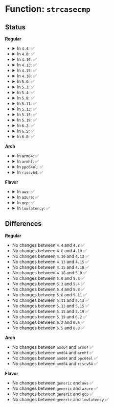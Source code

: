 # Function: <code>strcasecmp</code>

## Status
<b>Regular</b>
<ul>
<li>
<details>
<summary>In <code>4.4</code>: ✅</summary>

```c
int strcasecmp(const char *s1, const char *s2);
```

**Collision:** Unique Global

**Inline:** No

**Transformation:** False

**Instances:**

```
In lib/string.c (ffffffff813f1720)
Location: lib/string.c:67
Inline: False
Direct callers:
  - kernel/trace/blktrace.c:sysfs_blk_trace_attr_store
  - drivers/acpi/bus.c:acpi_of_match_device
  - drivers/acpi/battery.c:acpi_battery_get_property
  - drivers/acpi/battery.c:acpi_battery_get_property
  - drivers/acpi/battery.c:acpi_battery_get_property
  - drivers/acpi/battery.c:acpi_battery_get_property
  - drivers/base/property.c:device_get_phy_mode
  - drivers/md/dm-ioctl.c:target_message
  - drivers/md/dm-stats.c:dm_stats_message
  - drivers/md/dm-stats.c:dm_stats_message
  - drivers/md/dm-stats.c:dm_stats_message
  - drivers/md/dm-stats.c:dm_stats_message
  - drivers/md/dm-stats.c:dm_stats_message
  - drivers/md/dm-stats.c:dm_stats_message
  - drivers/md/dm-stats.c:dm_stats_message
  - drivers/md/dm-stats.c:dm_stats_message
  - net/dns_resolver/dns_key.c:dns_resolver_cmp
  - net/dns_resolver/dns_key.c:dns_resolver_cmp
```
**Symbols:**

```
ffffffff813f1720-ffffffff813f1767: strcasecmp (STB_GLOBAL)
```
</details>
</li>
<li>
<details>
<summary>In <code>4.8</code>: ✅</summary>

```c
int strcasecmp(const char *s1, const char *s2);
```

**Collision:** Unique Global

**Inline:** No

**Transformation:** False

**Instances:**

```
In lib/string.c (ffffffff814380b0)
Location: lib/string.c:67
Inline: False
Direct callers:
  - kernel/trace/blktrace.c:sysfs_blk_trace_attr_store
  - drivers/acpi/bus.c:acpi_of_match_device
  - drivers/acpi/battery.c:acpi_battery_get_property
  - drivers/acpi/battery.c:acpi_battery_get_property
  - drivers/acpi/battery.c:acpi_battery_get_property
  - drivers/acpi/battery.c:acpi_battery_get_property
  - drivers/base/property.c:device_get_phy_mode
  - drivers/md/dm-ioctl.c:target_message
  - drivers/md/dm-stats.c:dm_stats_message
  - drivers/md/dm-stats.c:dm_stats_message
  - drivers/md/dm-stats.c:dm_stats_message
  - drivers/md/dm-stats.c:dm_stats_message
  - drivers/md/dm-stats.c:dm_stats_message
  - drivers/md/dm-stats.c:dm_stats_message
  - drivers/md/dm-stats.c:dm_stats_message
  - drivers/md/dm-stats.c:dm_stats_message
  - net/dns_resolver/dns_key.c:dns_resolver_cmp
  - net/dns_resolver/dns_key.c:dns_resolver_cmp
```
**Symbols:**

```
ffffffff814380b0-ffffffff814380ff: strcasecmp (STB_GLOBAL)
```
</details>
</li>
<li>
<details>
<summary>In <code>4.10</code>: ✅</summary>

```c
int strcasecmp(const char *s1, const char *s2);
```

**Collision:** Unique Global

**Inline:** No

**Transformation:** False

**Instances:**

```
In lib/string.c (ffffffff814550a0)
Location: lib/string.c:67
Inline: False
Direct callers:
  - kernel/trace/blktrace.c:sysfs_blk_trace_attr_store
  - drivers/acpi/bus.c:acpi_of_match_device
  - drivers/acpi/battery.c:acpi_battery_get_property
  - drivers/acpi/battery.c:acpi_battery_get_property
  - drivers/acpi/battery.c:acpi_battery_get_property
  - drivers/acpi/battery.c:acpi_battery_get_property
  - drivers/base/property.c:device_get_phy_mode
  - drivers/md/dm-ioctl.c:target_message
  - drivers/md/dm-stats.c:dm_stats_message
  - drivers/md/dm-stats.c:dm_stats_message
  - drivers/md/dm-stats.c:dm_stats_message
  - drivers/md/dm-stats.c:dm_stats_message
  - drivers/md/dm-stats.c:dm_stats_message
  - drivers/md/dm-stats.c:dm_stats_message
  - drivers/md/dm-stats.c:dm_stats_message
  - drivers/md/dm-stats.c:dm_stats_message
  - net/dns_resolver/dns_key.c:dns_resolver_cmp
  - net/dns_resolver/dns_key.c:dns_resolver_cmp
```
**Symbols:**

```
ffffffff814550a0-ffffffff814550ef: strcasecmp (STB_GLOBAL)
```
</details>
</li>
<li>
<details>
<summary>In <code>4.13</code>: ✅</summary>

```c
int strcasecmp(const char *s1, const char *s2);
```

**Collision:** Unique Global

**Inline:** No

**Transformation:** False

**Instances:**

```
In lib/string.c (ffffffff818f6c00)
Location: lib/string.c:67
Inline: False
Direct callers:
  - kernel/trace/blktrace.c:sysfs_blk_trace_attr_store
  - drivers/acpi/bus.c:acpi_of_match_device
  - drivers/acpi/battery.c:acpi_battery_get_property
  - drivers/acpi/battery.c:acpi_battery_get_property
  - drivers/acpi/battery.c:acpi_battery_get_property
  - drivers/acpi/battery.c:acpi_battery_get_property
  - drivers/base/property.c:device_get_phy_mode
  - drivers/md/dm-ioctl.c:target_message
  - drivers/md/dm-stats.c:dm_stats_message
  - drivers/md/dm-stats.c:dm_stats_message
  - drivers/md/dm-stats.c:dm_stats_message
  - drivers/md/dm-stats.c:dm_stats_message
  - drivers/md/dm-stats.c:dm_stats_message
  - drivers/md/dm-stats.c:dm_stats_message
  - drivers/md/dm-stats.c:dm_stats_message
  - drivers/md/dm-stats.c:dm_stats_message
  - net/dns_resolver/dns_key.c:dns_resolver_cmp
  - net/dns_resolver/dns_key.c:dns_resolver_cmp
```
**Symbols:**

```
ffffffff818f6c00-ffffffff818f6c4f: strcasecmp (STB_GLOBAL)
```
</details>
</li>
<li>
<details>
<summary>In <code>4.15</code>: ✅</summary>

```c
int strcasecmp(const char *s1, const char *s2);
```

**Collision:** Unique Global

**Inline:** No

**Transformation:** False

**Instances:**

```
In lib/string.c (ffffffff8197d600)
Location: lib/string.c:68
Inline: False
Direct callers:
  - kernel/trace/blktrace.c:sysfs_blk_trace_attr_store
  - drivers/acpi/bus.c:acpi_of_match_device
  - drivers/acpi/battery.c:acpi_battery_get_property
  - drivers/acpi/battery.c:acpi_battery_get_property
  - drivers/acpi/battery.c:acpi_battery_get_property
  - drivers/acpi/battery.c:acpi_battery_get_property
  - drivers/base/property.c:device_get_phy_mode
  - drivers/md/dm-ioctl.c:target_message
  - drivers/md/dm-stats.c:dm_stats_message
  - drivers/md/dm-stats.c:dm_stats_message
  - drivers/md/dm-stats.c:dm_stats_message
  - drivers/md/dm-stats.c:dm_stats_message
  - drivers/md/dm-stats.c:dm_stats_message
  - drivers/md/dm-stats.c:dm_stats_message
  - drivers/md/dm-stats.c:dm_stats_message
  - drivers/md/dm-stats.c:dm_stats_message
  - net/dns_resolver/dns_key.c:dns_resolver_cmp
  - net/dns_resolver/dns_key.c:dns_resolver_cmp
```
**Symbols:**

```
ffffffff8197d600-ffffffff8197d64f: strcasecmp (STB_GLOBAL)
```
</details>
</li>
<li>
<details>
<summary>In <code>4.18</code>: ✅</summary>

```c
int strcasecmp(const char *s1, const char *s2);
```

**Collision:** Unique Global

**Inline:** No

**Transformation:** False

**Instances:**

```
In lib/string.c (ffffffff819d9b10)
Location: lib/string.c:68
Inline: False
Direct callers:
  - kernel/audit.c:audit_enable
  - kernel/audit.c:audit_enable
  - kernel/trace/blktrace.c:sysfs_blk_trace_attr_store
  - drivers/acpi/battery.c:acpi_battery_get_property
  - drivers/acpi/battery.c:acpi_battery_get_property
  - drivers/acpi/battery.c:acpi_battery_get_property
  - drivers/acpi/battery.c:acpi_battery_get_property
  - drivers/base/property.c:fwnode_get_phy_mode
  - drivers/ata/libata-core.c:ata_parse_force_param
  - drivers/md/dm-ioctl.c:target_message
  - drivers/md/dm-stats.c:dm_stats_message
  - drivers/md/dm-stats.c:dm_stats_message
  - drivers/md/dm-stats.c:dm_stats_message
  - drivers/md/dm-stats.c:dm_stats_message
  - drivers/md/dm-stats.c:dm_stats_message
  - drivers/md/dm-stats.c:dm_stats_message
  - drivers/md/dm-stats.c:dm_stats_message
  - drivers/md/dm-stats.c:dm_stats_message
  - net/dns_resolver/dns_key.c:dns_resolver_cmp
  - net/dns_resolver/dns_key.c:dns_resolver_cmp
```
**Symbols:**

```
ffffffff819d9b10-ffffffff819d9b59: strcasecmp (STB_GLOBAL)
```
</details>
</li>
<li>
<details>
<summary>In <code>5.0</code>: ✅</summary>

```c
int strcasecmp(const char *s1, const char *s2);
```

**Collision:** Unique Global

**Inline:** No

**Transformation:** False

**Instances:**

```
In lib/string.c (ffffffff81a11d30)
Location: lib/string.c:69
Inline: False
Direct callers:
  - kernel/audit.c:audit_enable
  - kernel/audit.c:audit_enable
  - kernel/trace/blktrace.c:sysfs_blk_trace_attr_store
  - drivers/acpi/battery.c:acpi_battery_get_property
  - drivers/acpi/battery.c:acpi_battery_get_property
  - drivers/acpi/battery.c:acpi_battery_get_property
  - drivers/acpi/battery.c:acpi_battery_get_property
  - drivers/base/property.c:fwnode_get_phy_mode
  - drivers/ata/libata-core.c:ata_parse_force_param
  - drivers/md/dm-ioctl.c:target_message
  - drivers/md/dm-stats.c:dm_stats_message
  - drivers/md/dm-stats.c:dm_stats_message
  - drivers/md/dm-stats.c:dm_stats_message
  - drivers/md/dm-stats.c:dm_stats_message
  - drivers/md/dm-stats.c:dm_stats_message
  - drivers/md/dm-stats.c:dm_stats_message
  - drivers/md/dm-stats.c:dm_stats_message
  - drivers/md/dm-stats.c:dm_stats_message
  - net/dns_resolver/dns_key.c:dns_resolver_cmp
  - net/dns_resolver/dns_key.c:dns_resolver_cmp
```
**Symbols:**

```
ffffffff81a11d30-ffffffff81a11d79: strcasecmp (STB_GLOBAL)
```
</details>
</li>
<li>
<details>
<summary>In <code>5.3</code>: ✅</summary>

```c
int strcasecmp(const char *s1, const char *s2);
```

**Collision:** Unique Global

**Inline:** No

**Transformation:** False

**Instances:**

```
In lib/string.c (ffffffff81a81250)
Location: lib/string.c:69
Inline: False
Direct callers:
  - kernel/audit.c:audit_enable
  - kernel/audit.c:audit_enable
  - kernel/trace/blktrace.c:sysfs_blk_trace_attr_store
  - drivers/acpi/bus.c:acpi_of_match_device
  - drivers/acpi/battery.c:acpi_battery_get_property
  - drivers/acpi/battery.c:acpi_battery_get_property
  - drivers/acpi/battery.c:acpi_battery_get_property
  - drivers/acpi/battery.c:acpi_battery_get_property
  - drivers/base/property.c:fwnode_get_phy_mode
  - drivers/ata/libata-core.c:ata_parse_force_param
  - drivers/md/dm-ioctl.c:target_message
  - drivers/md/dm-stats.c:dm_stats_message
  - drivers/md/dm-stats.c:dm_stats_message
  - drivers/md/dm-stats.c:dm_stats_message
  - drivers/md/dm-stats.c:dm_stats_message
  - drivers/md/dm-stats.c:dm_stats_message
  - drivers/md/dm-stats.c:dm_stats_message
  - drivers/md/dm-stats.c:dm_stats_message
  - drivers/md/dm-stats.c:message_stats_create
  - net/dns_resolver/dns_key.c:dns_resolver_cmp
  - net/dns_resolver/dns_key.c:dns_resolver_cmp
```
**Symbols:**

```
ffffffff81a81250-ffffffff81a81298: strcasecmp (STB_GLOBAL)
```
</details>
</li>
<li>
<details>
<summary>In <code>5.4</code>: ✅</summary>

```c
int strcasecmp(const char *s1, const char *s2);
```

**Collision:** Unique Global

**Inline:** No

**Transformation:** False

**Instances:**

```
In lib/string.c (ffffffff81ab8450)
Location: lib/string.c:69
Inline: False
Direct callers:
  - kernel/audit.c:audit_enable
  - kernel/audit.c:audit_enable
  - kernel/trace/blktrace.c:sysfs_blk_trace_attr_store
  - drivers/acpi/bus.c:acpi_of_match_device
  - drivers/acpi/battery.c:acpi_battery_get_property
  - drivers/acpi/battery.c:acpi_battery_get_property
  - drivers/acpi/battery.c:acpi_battery_get_property
  - drivers/acpi/battery.c:acpi_battery_get_property
  - drivers/base/property.c:fwnode_get_phy_mode
  - drivers/ata/libata-core.c:ata_parse_force_param
  - drivers/md/dm-ioctl.c:target_message
  - drivers/md/dm-stats.c:dm_stats_message
  - drivers/md/dm-stats.c:dm_stats_message
  - drivers/md/dm-stats.c:dm_stats_message
  - drivers/md/dm-stats.c:dm_stats_message
  - drivers/md/dm-stats.c:dm_stats_message
  - drivers/md/dm-stats.c:dm_stats_message
  - drivers/md/dm-stats.c:dm_stats_message
  - drivers/md/dm-stats.c:message_stats_create
  - net/dns_resolver/dns_key.c:dns_resolver_cmp
  - net/dns_resolver/dns_key.c:dns_resolver_cmp
```
**Symbols:**

```
ffffffff81ab8450-ffffffff81ab8498: strcasecmp (STB_GLOBAL)
```
</details>
</li>
<li>
<details>
<summary>In <code>5.8</code>: ✅</summary>

```c
int strcasecmp(const char *s1, const char *s2);
```

**Collision:** Unique Global

**Inline:** No

**Transformation:** False

**Instances:**

```
In lib/string.c (ffffffff815f3070)
Location: lib/string.c:69
Inline: False
Direct callers:
  - kernel/audit.c:audit_enable
  - kernel/audit.c:audit_enable
  - kernel/trace/blktrace.c:blk_trace_str2mask
  - drivers/acpi/bus.c:acpi_of_match_device
  - drivers/acpi/battery.c:acpi_battery_get_property
  - drivers/acpi/battery.c:acpi_battery_get_property
  - drivers/acpi/battery.c:acpi_battery_get_property
  - drivers/acpi/battery.c:acpi_battery_get_property
  - drivers/base/property.c:fwnode_get_phy_mode
  - drivers/md/dm-ioctl.c:target_message
  - drivers/md/dm-stats.c:dm_stats_message
  - drivers/md/dm-stats.c:dm_stats_message
  - drivers/md/dm-stats.c:dm_stats_message
  - drivers/md/dm-stats.c:dm_stats_message
  - drivers/md/dm-stats.c:dm_stats_message
  - drivers/md/dm-stats.c:dm_stats_message
  - drivers/md/dm-stats.c:dm_stats_message
  - drivers/md/dm-stats.c:message_stats_create
  - net/dns_resolver/dns_key.c:dns_resolver_cmp
  - net/dns_resolver/dns_key.c:dns_resolver_cmp
```
**Symbols:**

```
ffffffff815f3070-ffffffff815f30bd: strcasecmp (STB_GLOBAL)
```
</details>
</li>
<li>
<details>
<summary>In <code>5.11</code>: ✅</summary>

```c
int strcasecmp(const char *s1, const char *s2);
```

**Collision:** Unique Global

**Inline:** No

**Transformation:** False

**Instances:**

```
In lib/string.c (ffffffff81617720)
Location: lib/string.c:69
Inline: False
Direct callers:
  - kernel/audit.c:audit_enable
  - kernel/audit.c:audit_enable
  - kernel/trace/blktrace.c:blk_trace_str2mask
  - drivers/acpi/bus.c:acpi_of_match_device
  - drivers/acpi/battery.c:acpi_battery_get_property
  - drivers/acpi/battery.c:acpi_battery_get_property
  - drivers/acpi/battery.c:acpi_battery_get_property
  - drivers/acpi/battery.c:acpi_battery_get_property
  - drivers/base/property.c:fwnode_get_phy_mode
  - drivers/md/dm-ioctl.c:target_message
  - drivers/md/dm-stats.c:dm_stats_message
  - drivers/md/dm-stats.c:dm_stats_message
  - drivers/md/dm-stats.c:dm_stats_message
  - drivers/md/dm-stats.c:dm_stats_message
  - drivers/md/dm-stats.c:dm_stats_message
  - drivers/md/dm-stats.c:dm_stats_message
  - drivers/md/dm-stats.c:dm_stats_message
  - drivers/md/dm-stats.c:message_stats_create
  - net/dns_resolver/dns_key.c:dns_resolver_cmp
  - net/dns_resolver/dns_key.c:dns_resolver_cmp
```
**Symbols:**

```
ffffffff81617720-ffffffff8161776d: strcasecmp (STB_GLOBAL)
```
</details>
</li>
<li>
<details>
<summary>In <code>5.13</code>: ✅</summary>

```c
int strcasecmp(const char *s1, const char *s2);
```

**Collision:** Unique Global

**Inline:** No

**Transformation:** False

**Instances:**

```
In lib/string.c (ffffffff815fada0)
Location: lib/string.c:69
Inline: False
Direct callers:
  - kernel/audit.c:audit_enable
  - kernel/audit.c:audit_enable
  - kernel/trace/blktrace.c:sysfs_blk_trace_attr_store
  - drivers/acpi/bus.c:acpi_of_match_device
  - drivers/acpi/battery.c:acpi_battery_get_property
  - drivers/acpi/battery.c:acpi_battery_get_property
  - drivers/acpi/battery.c:acpi_battery_get_property
  - drivers/acpi/battery.c:acpi_battery_get_property
  - drivers/base/property.c:fwnode_get_phy_mode
  - drivers/md/dm-ioctl.c:target_message
  - drivers/md/dm-stats.c:dm_stats_message
  - drivers/md/dm-stats.c:dm_stats_message
  - drivers/md/dm-stats.c:dm_stats_message
  - drivers/md/dm-stats.c:dm_stats_message
  - drivers/md/dm-stats.c:dm_stats_message
  - drivers/md/dm-stats.c:dm_stats_message
  - drivers/md/dm-stats.c:dm_stats_message
  - drivers/md/dm-stats.c:message_stats_create
  - net/dns_resolver/dns_key.c:dns_resolver_cmp
  - net/dns_resolver/dns_key.c:dns_resolver_cmp
```
**Symbols:**

```
ffffffff815fada0-ffffffff815fade9: strcasecmp (STB_GLOBAL)
```
</details>
</li>
<li>
<details>
<summary>In <code>5.15</code>: ✅</summary>

```c
int strcasecmp(const char *s1, const char *s2);
```

**Collision:** Unique Global

**Inline:** No

**Transformation:** False

**Instances:**

```
In lib/string.c (ffffffff81668650)
Location: lib/string.c:70
Inline: False
Direct callers:
  - kernel/audit.c:audit_enable
  - kernel/audit.c:audit_enable
  - kernel/trace/blktrace.c:sysfs_blk_trace_attr_store
  - drivers/acpi/bus.c:acpi_of_match_device
  - drivers/acpi/battery.c:acpi_battery_get_property
  - drivers/acpi/battery.c:acpi_battery_get_property
  - drivers/acpi/battery.c:acpi_battery_get_property
  - drivers/acpi/battery.c:acpi_battery_get_property
  - drivers/base/property.c:fwnode_get_phy_mode
  - drivers/md/dm-ioctl.c:target_message
  - drivers/md/dm-stats.c:dm_stats_message
  - drivers/md/dm-stats.c:dm_stats_message
  - drivers/md/dm-stats.c:dm_stats_message
  - drivers/md/dm-stats.c:dm_stats_message
  - drivers/md/dm-stats.c:dm_stats_message
  - drivers/md/dm-stats.c:dm_stats_message
  - drivers/md/dm-stats.c:dm_stats_message
  - drivers/md/dm-stats.c:message_stats_create
  - net/dns_resolver/dns_key.c:dns_resolver_cmp
  - net/dns_resolver/dns_key.c:dns_resolver_cmp
```
**Symbols:**

```
ffffffff81668650-ffffffff81668699: strcasecmp (STB_GLOBAL)
```
</details>
</li>
<li>
<details>
<summary>In <code>5.19</code>: ✅</summary>

```c
int strcasecmp(const char *s1, const char *s2);
```

**Collision:** Unique Global

**Inline:** No

**Transformation:** False

**Instances:**

```
In lib/string.c (ffffffff81781b90)
Location: lib/string.c:65
Inline: False
Direct callers:
  - kernel/audit.c:audit_enable
  - kernel/audit.c:audit_enable
  - kernel/trace/blktrace.c:sysfs_blk_trace_attr_store
  - drivers/acpi/bus.c:acpi_of_match_device
  - drivers/acpi/battery.c:acpi_battery_get_property
  - drivers/acpi/battery.c:acpi_battery_get_property
  - drivers/acpi/battery.c:acpi_battery_get_property
  - drivers/acpi/battery.c:acpi_battery_get_property
  - drivers/base/property.c:fwnode_get_phy_mode
  - drivers/md/dm-ioctl.c:target_message
  - drivers/md/dm-stats.c:dm_stats_message
  - drivers/md/dm-stats.c:dm_stats_message
  - drivers/md/dm-stats.c:dm_stats_message
  - drivers/md/dm-stats.c:dm_stats_message
  - drivers/md/dm-stats.c:dm_stats_message
  - drivers/md/dm-stats.c:dm_stats_message
  - drivers/md/dm-stats.c:dm_stats_message
  - drivers/md/dm-stats.c:message_stats_create
  - net/dns_resolver/dns_key.c:dns_resolver_cmp
  - net/dns_resolver/dns_key.c:dns_resolver_cmp
```
**Symbols:**

```
ffffffff81781b90-ffffffff81781beb: strcasecmp (STB_GLOBAL)
```
</details>
</li>
<li>
<details>
<summary>In <code>6.2</code>: ✅</summary>

```c
int strcasecmp(const char *s1, const char *s2);
```

**Collision:** Unique Global

**Inline:** No

**Transformation:** False

**Instances:**

```
In lib/string.c (ffffffff8203e8b0)
Location: lib/string.c:65
Inline: False
Direct callers:
  - kernel/audit.c:audit_enable
  - kernel/audit.c:audit_enable
  - kernel/trace/blktrace.c:sysfs_blk_trace_attr_store
  - drivers/acpi/bus.c:acpi_of_match_device
  - drivers/acpi/battery.c:acpi_battery_get_property
  - drivers/acpi/battery.c:acpi_battery_get_property
  - drivers/acpi/battery.c:acpi_battery_get_property
  - drivers/acpi/battery.c:acpi_battery_get_property
  - drivers/base/property.c:fwnode_get_phy_mode
  - drivers/md/dm-ioctl.c:target_message
  - drivers/md/dm-stats.c:dm_stats_message
  - drivers/md/dm-stats.c:dm_stats_message
  - drivers/md/dm-stats.c:dm_stats_message
  - drivers/md/dm-stats.c:dm_stats_message
  - drivers/md/dm-stats.c:dm_stats_message
  - drivers/md/dm-stats.c:dm_stats_message
  - drivers/md/dm-stats.c:dm_stats_message
  - drivers/md/dm-stats.c:message_stats_create
  - net/dns_resolver/dns_key.c:dns_resolver_cmp
  - net/dns_resolver/dns_key.c:dns_resolver_cmp
```
**Symbols:**

```
ffffffff8203e8b0-ffffffff8203e90b: strcasecmp (STB_GLOBAL)
```
</details>
</li>
<li>
<details>
<summary>In <code>6.5</code>: ✅</summary>

```c
int strcasecmp(const char *s1, const char *s2);
```

**Collision:** Unique Global

**Inline:** No

**Transformation:** False

**Instances:**

```
In lib/string.c (ffffffff820bcdb0)
Location: lib/string.c:65
Inline: False
Direct callers:
  - kernel/audit.c:audit_enable
  - kernel/audit.c:audit_enable
  - kernel/trace/blktrace.c:sysfs_blk_trace_attr_store
  - drivers/acpi/bus.c:acpi_of_match_device
  - drivers/acpi/battery.c:acpi_battery_get_property
  - drivers/acpi/battery.c:acpi_battery_get_property
  - drivers/acpi/battery.c:acpi_battery_get_property
  - drivers/acpi/battery.c:acpi_battery_get_property
  - drivers/base/property.c:fwnode_get_phy_mode
  - drivers/md/dm-ioctl.c:target_message
  - drivers/md/dm-stats.c:dm_stats_message
  - drivers/md/dm-stats.c:dm_stats_message
  - drivers/md/dm-stats.c:dm_stats_message
  - drivers/md/dm-stats.c:dm_stats_message
  - drivers/md/dm-stats.c:dm_stats_message
  - drivers/md/dm-stats.c:dm_stats_message
  - drivers/md/dm-stats.c:dm_stats_message
  - drivers/md/dm-stats.c:message_stats_create
  - net/dns_resolver/dns_key.c:dns_resolver_cmp
  - net/dns_resolver/dns_key.c:dns_resolver_cmp
```
**Symbols:**

```
ffffffff820bcdb0-ffffffff820bce0b: strcasecmp (STB_GLOBAL)
```
</details>
</li>
<li>
<details>
<summary>In <code>6.8</code>: ✅</summary>

```c
int strcasecmp(const char *s1, const char *s2);
```

**Collision:** Unique Global

**Inline:** No

**Transformation:** False

**Instances:**

```
In lib/string.c (ffffffff821976b0)
Location: lib/string.c:65
Inline: False
Direct callers:
  - kernel/audit.c:audit_enable
  - kernel/audit.c:audit_enable
  - kernel/trace/blktrace.c:sysfs_blk_trace_attr_store
  - drivers/acpi/bus.c:acpi_of_match_device
  - drivers/acpi/battery.c:acpi_battery_get_property
  - drivers/acpi/battery.c:acpi_battery_get_property
  - drivers/acpi/battery.c:acpi_battery_get_property
  - drivers/acpi/battery.c:acpi_battery_get_property
  - drivers/base/property.c:fwnode_get_phy_mode
  - drivers/md/dm-ioctl.c:target_message
  - drivers/md/dm-stats.c:dm_stats_message
  - drivers/md/dm-stats.c:dm_stats_message
  - drivers/md/dm-stats.c:dm_stats_message
  - drivers/md/dm-stats.c:dm_stats_message
  - drivers/md/dm-stats.c:dm_stats_message
  - drivers/md/dm-stats.c:dm_stats_message
  - drivers/md/dm-stats.c:dm_stats_message
  - drivers/md/dm-stats.c:message_stats_create
  - net/dns_resolver/dns_key.c:dns_resolver_cmp
  - net/dns_resolver/dns_key.c:dns_resolver_cmp
```
**Symbols:**

```
ffffffff821976b0-ffffffff8219770b: strcasecmp (STB_GLOBAL)
```
</details>
</li>
</ul>
<b>Arch</b>
<ul>
<li>
<details>
<summary>In <code>arm64</code>: ✅</summary>

```c
int strcasecmp(const char *s1, const char *s2);
```

**Collision:** Unique Global

**Inline:** No

**Transformation:** False

**Instances:**

```
In lib/string.c (ffff800010d92950)
Location: lib/string.c:69
Inline: False
Direct callers:
  - kernel/audit.c:audit_enable
  - kernel/audit.c:audit_enable
  - kernel/trace/blktrace.c:sysfs_blk_trace_attr_store
  - drivers/acpi/bus.c:acpi_of_match_device
  - drivers/acpi/battery.c:acpi_battery_get_property
  - drivers/acpi/battery.c:acpi_battery_get_property
  - drivers/acpi/battery.c:acpi_battery_get_property
  - drivers/acpi/battery.c:acpi_battery_get_property
  - drivers/base/property.c:fwnode_get_phy_mode
  - drivers/ata/libata-core.c:ata_parse_force_param
  - drivers/thermal/of-thermal.c:thermal_of_build_thermal_zone
  - drivers/md/dm-ioctl.c:target_message
  - drivers/md/dm-stats.c:dm_stats_message
  - drivers/md/dm-stats.c:dm_stats_message
  - drivers/md/dm-stats.c:dm_stats_message
  - drivers/md/dm-stats.c:dm_stats_message
  - drivers/md/dm-stats.c:dm_stats_message
  - drivers/md/dm-stats.c:dm_stats_message
  - drivers/md/dm-stats.c:dm_stats_message
  - drivers/md/dm-stats.c:message_stats_create
  - drivers/of/base.c:__of_device_is_compatible
  - drivers/of/fdt.c:of_fdt_is_compatible
  - drivers/of/of_net.c:of_get_phy_mode
  - drivers/of/resolver.c:adjust_local_phandle_references
  - drivers/of/overlay.c:of_overlay_fdt_apply
  - drivers/of/overlay.c:of_overlay_fdt_apply
  - net/dns_resolver/dns_key.c:dns_resolver_cmp
  - net/dns_resolver/dns_key.c:dns_resolver_cmp
```
**Symbols:**

```
ffff800010d92950-ffff800010d929a8: strcasecmp (STB_GLOBAL)
```
</details>
</li>
<li>
<details>
<summary>In <code>armhf</code>: ✅</summary>

```c
int strcasecmp(const char *s1, const char *s2);
```

**Collision:** Unique Global

**Inline:** No

**Transformation:** False

**Instances:**

```
In lib/string.c (c0e8efd8)
Location: lib/string.c:69
Inline: False
Direct callers:
  - kernel/audit.c:audit_enable
  - kernel/audit.c:audit_enable
  - kernel/trace/blktrace.c:sysfs_blk_trace_attr_store
  - kernel/trace/trace_syscalls.c:arch_syscall_match_sym_name
  - drivers/base/property.c:fwnode_get_phy_mode
  - drivers/ata/libata-core.c:ata_parse_force_param
  - drivers/mtd/nand/raw/omap2.c:omap_nand_probe
  - drivers/mtd/nand/raw/omap2.c:omap_nand_probe
  - drivers/thermal/of-thermal.c:thermal_of_build_thermal_zone
  - drivers/md/dm-ioctl.c:target_message
  - drivers/md/dm-stats.c:dm_stats_message
  - drivers/md/dm-stats.c:dm_stats_message
  - drivers/md/dm-stats.c:dm_stats_message
  - drivers/md/dm-stats.c:dm_stats_message
  - drivers/md/dm-stats.c:dm_stats_message
  - drivers/md/dm-stats.c:dm_stats_message
  - drivers/md/dm-stats.c:dm_stats_message
  - drivers/md/dm-stats.c:message_stats_create
  - drivers/of/base.c:__of_device_is_compatible
  - drivers/of/fdt.c:of_fdt_is_compatible
  - drivers/of/of_net.c:of_get_phy_mode
  - drivers/of/resolver.c:adjust_local_phandle_references
  - drivers/of/overlay.c:of_overlay_fdt_apply
  - drivers/of/overlay.c:of_overlay_fdt_apply
  - net/dns_resolver/dns_key.c:dns_resolver_cmp
  - net/dns_resolver/dns_key.c:dns_resolver_cmp
```
**Symbols:**

```
c0e8efd8-c0e8f038: strcasecmp (STB_GLOBAL)
```
</details>
</li>
<li>
<details>
<summary>In <code>ppc64el</code>: ✅</summary>

```c
int strcasecmp(const char *s1, const char *s2);
```

**Collision:** Unique Global

**Inline:** No

**Transformation:** False

**Instances:**

```
In lib/string.c (c000000000ed6760)
Location: lib/string.c:69
Inline: False
Direct callers:
  - arch/powerpc/platforms/pseries/lpar.c:cmo_free_hint
  - arch/powerpc/platforms/pseries/lpar.c:cmo_free_hint
  - arch/powerpc/platforms/pseries/lpar.c:cmo_free_hint
  - arch/powerpc/platforms/pseries/lpar.c:cmo_free_hint
  - kernel/audit.c:audit_enable
  - kernel/audit.c:audit_enable
  - kernel/trace/blktrace.c:sysfs_blk_trace_attr_store
  - drivers/base/property.c:fwnode_get_phy_mode
  - drivers/ata/libata-core.c:ata_parse_force_param
  - drivers/thermal/of-thermal.c:thermal_of_build_thermal_zone
  - drivers/md/dm-ioctl.c:target_message
  - drivers/md/dm-stats.c:dm_stats_message
  - drivers/md/dm-stats.c:dm_stats_message
  - drivers/md/dm-stats.c:dm_stats_message
  - drivers/md/dm-stats.c:dm_stats_message
  - drivers/md/dm-stats.c:dm_stats_message
  - drivers/md/dm-stats.c:dm_stats_message
  - drivers/md/dm-stats.c:dm_stats_message
  - drivers/md/dm-stats.c:message_stats_create
  - drivers/of/base.c:__of_device_is_compatible
  - drivers/of/fdt.c:of_fdt_is_compatible
  - drivers/of/of_net.c:of_get_phy_mode
  - drivers/of/resolver.c:adjust_local_phandle_references
  - drivers/of/overlay.c:of_overlay_fdt_apply
  - drivers/of/overlay.c:of_overlay_fdt_apply
  - net/dns_resolver/dns_key.c:dns_resolver_cmp
  - net/dns_resolver/dns_key.c:dns_resolver_cmp
```
**Symbols:**

```
c000000000ed6760-c000000000ed67d4: strcasecmp (STB_GLOBAL)
```
</details>
</li>
<li>
<details>
<summary>In <code>riscv64</code>: ✅</summary>

```c
int strcasecmp(const char *s1, const char *s2);
```

**Collision:** Unique Global

**Inline:** No

**Transformation:** False

**Instances:**

```
In lib/string.c (ffffffe0008bc904)
Location: lib/string.c:69
Inline: False
Direct callers:
  - kernel/audit.c:audit_enable
  - kernel/audit.c:audit_enable
  - kernel/trace/blktrace.c:sysfs_blk_trace_attr_store
  - drivers/base/property.c:fwnode_get_phy_mode
  - drivers/ata/libata-core.c:ata_parse_force_param
  - drivers/thermal/of-thermal.c:thermal_of_build_thermal_zone
  - drivers/md/dm-ioctl.c:target_message
  - drivers/md/dm-stats.c:dm_stats_message
  - drivers/md/dm-stats.c:dm_stats_message
  - drivers/md/dm-stats.c:dm_stats_message
  - drivers/md/dm-stats.c:dm_stats_message
  - drivers/md/dm-stats.c:dm_stats_message
  - drivers/md/dm-stats.c:dm_stats_message
  - drivers/md/dm-stats.c:dm_stats_message
  - drivers/md/dm-stats.c:dm_stats_message
  - drivers/of/base.c:__of_device_is_compatible
  - drivers/of/fdt.c:of_fdt_is_compatible
  - drivers/of/of_net.c:of_get_phy_mode
  - drivers/of/resolver.c:adjust_local_phandle_references
  - drivers/of/overlay.c:of_overlay_fdt_apply
  - drivers/of/overlay.c:of_overlay_fdt_apply
  - net/dns_resolver/dns_key.c:dns_resolver_cmp
  - net/dns_resolver/dns_key.c:dns_resolver_cmp
```
**Symbols:**

```
ffffffe0008bc904-ffffffe0008bc95a: strcasecmp (STB_GLOBAL)
```
</details>
</li>
</ul>
<b>Flavor</b>
<ul>
<li>
<details>
<summary>In <code>aws</code>: ✅</summary>

```c
int strcasecmp(const char *s1, const char *s2);
```

**Collision:** Unique Global

**Inline:** No

**Transformation:** False

**Instances:**

```
In lib/string.c (ffffffff81a572a0)
Location: lib/string.c:69
Inline: False
Direct callers:
  - kernel/audit.c:audit_enable
  - kernel/audit.c:audit_enable
  - kernel/trace/blktrace.c:sysfs_blk_trace_attr_store
  - drivers/acpi/bus.c:acpi_of_match_device
  - drivers/base/property.c:fwnode_get_phy_mode
  - drivers/ata/libata-core.c:ata_parse_force_param
  - drivers/md/dm-ioctl.c:target_message
  - drivers/md/dm-stats.c:dm_stats_message
  - drivers/md/dm-stats.c:dm_stats_message
  - drivers/md/dm-stats.c:dm_stats_message
  - drivers/md/dm-stats.c:dm_stats_message
  - drivers/md/dm-stats.c:dm_stats_message
  - drivers/md/dm-stats.c:dm_stats_message
  - drivers/md/dm-stats.c:dm_stats_message
  - drivers/md/dm-stats.c:message_stats_create
  - net/dns_resolver/dns_key.c:dns_resolver_cmp
  - net/dns_resolver/dns_key.c:dns_resolver_cmp
```
**Symbols:**

```
ffffffff81a572a0-ffffffff81a572e8: strcasecmp (STB_GLOBAL)
```
</details>
</li>
<li>
<details>
<summary>In <code>azure</code>: ✅</summary>

```c
int strcasecmp(const char *s1, const char *s2);
```

**Collision:** Unique Global

**Inline:** No

**Transformation:** False

**Instances:**

```
In lib/string.c (ffffffff81a14380)
Location: lib/string.c:69
Inline: False
Direct callers:
  - kernel/rcu/tree.c:rcu_nocb_setup
  - kernel/audit.c:audit_enable
  - kernel/audit.c:audit_enable
  - kernel/trace/blktrace.c:sysfs_blk_trace_attr_store
  - drivers/acpi/bus.c:acpi_of_match_device
  - drivers/base/property.c:fwnode_get_phy_mode
  - drivers/ata/libata-core.c:ata_parse_force_param
  - drivers/md/dm-ioctl.c:target_message
  - drivers/md/dm-stats.c:dm_stats_message
  - drivers/md/dm-stats.c:dm_stats_message
  - drivers/md/dm-stats.c:dm_stats_message
  - drivers/md/dm-stats.c:dm_stats_message
  - drivers/md/dm-stats.c:dm_stats_message
  - drivers/md/dm-stats.c:dm_stats_message
  - drivers/md/dm-stats.c:dm_stats_message
  - drivers/md/dm-stats.c:message_stats_create
  - net/dns_resolver/dns_key.c:dns_resolver_cmp
  - net/dns_resolver/dns_key.c:dns_resolver_cmp
```
**Symbols:**

```
ffffffff81a14380-ffffffff81a143c8: strcasecmp (STB_GLOBAL)
```
</details>
</li>
<li>
<details>
<summary>In <code>gcp</code>: ✅</summary>

```c
int strcasecmp(const char *s1, const char *s2);
```

**Collision:** Unique Global

**Inline:** No

**Transformation:** False

**Instances:**

```
In lib/string.c (ffffffff81ac3690)
Location: lib/string.c:69
Inline: False
Direct callers:
  - kernel/audit.c:audit_enable
  - kernel/audit.c:audit_enable
  - kernel/trace/blktrace.c:sysfs_blk_trace_attr_store
  - drivers/acpi/bus.c:acpi_of_match_device
  - drivers/acpi/battery.c:acpi_battery_get_property
  - drivers/acpi/battery.c:acpi_battery_get_property
  - drivers/acpi/battery.c:acpi_battery_get_property
  - drivers/acpi/battery.c:acpi_battery_get_property
  - drivers/base/property.c:fwnode_get_phy_mode
  - drivers/ata/libata-core.c:ata_parse_force_param
  - drivers/md/dm-ioctl.c:target_message
  - drivers/md/dm-stats.c:dm_stats_message
  - drivers/md/dm-stats.c:dm_stats_message
  - drivers/md/dm-stats.c:dm_stats_message
  - drivers/md/dm-stats.c:dm_stats_message
  - drivers/md/dm-stats.c:dm_stats_message
  - drivers/md/dm-stats.c:dm_stats_message
  - drivers/md/dm-stats.c:dm_stats_message
  - drivers/md/dm-stats.c:message_stats_create
  - net/dns_resolver/dns_key.c:dns_resolver_cmp
  - net/dns_resolver/dns_key.c:dns_resolver_cmp
```
**Symbols:**

```
ffffffff81ac3690-ffffffff81ac36d8: strcasecmp (STB_GLOBAL)
```
</details>
</li>
<li>
<details>
<summary>In <code>lowlatency</code>: ✅</summary>

```c
int strcasecmp(const char *s1, const char *s2);
```

**Collision:** Unique Global

**Inline:** No

**Transformation:** False

**Instances:**

```
In lib/string.c (ffffffff81acfb60)
Location: lib/string.c:69
Inline: False
Direct callers:
  - kernel/audit.c:audit_enable
  - kernel/audit.c:audit_enable
  - kernel/trace/blktrace.c:sysfs_blk_trace_attr_store
  - drivers/acpi/bus.c:acpi_of_match_device
  - drivers/acpi/battery.c:acpi_battery_get_property
  - drivers/acpi/battery.c:acpi_battery_get_property
  - drivers/acpi/battery.c:acpi_battery_get_property
  - drivers/acpi/battery.c:acpi_battery_get_property
  - drivers/base/property.c:fwnode_get_phy_mode
  - drivers/ata/libata-core.c:ata_parse_force_param
  - drivers/md/dm-ioctl.c:target_message
  - drivers/md/dm-stats.c:dm_stats_message
  - drivers/md/dm-stats.c:dm_stats_message
  - drivers/md/dm-stats.c:dm_stats_message
  - drivers/md/dm-stats.c:dm_stats_message
  - drivers/md/dm-stats.c:dm_stats_message
  - drivers/md/dm-stats.c:dm_stats_message
  - drivers/md/dm-stats.c:dm_stats_message
  - drivers/md/dm-stats.c:message_stats_create
  - net/dns_resolver/dns_key.c:dns_resolver_cmp
  - net/dns_resolver/dns_key.c:dns_resolver_cmp
```
**Symbols:**

```
ffffffff81acfb60-ffffffff81acfba8: strcasecmp (STB_GLOBAL)
```
</details>
</li>
</ul>

## Differences
<b>Regular</b>
<ul>
<li>
No changes between <code>4.4</code> and <code>4.8</code> ✅
</li>
<li>
No changes between <code>4.8</code> and <code>4.10</code> ✅
</li>
<li>
No changes between <code>4.10</code> and <code>4.13</code> ✅
</li>
<li>
No changes between <code>4.13</code> and <code>4.15</code> ✅
</li>
<li>
No changes between <code>4.15</code> and <code>4.18</code> ✅
</li>
<li>
No changes between <code>4.18</code> and <code>5.0</code> ✅
</li>
<li>
No changes between <code>5.0</code> and <code>5.3</code> ✅
</li>
<li>
No changes between <code>5.3</code> and <code>5.4</code> ✅
</li>
<li>
No changes between <code>5.4</code> and <code>5.8</code> ✅
</li>
<li>
No changes between <code>5.8</code> and <code>5.11</code> ✅
</li>
<li>
No changes between <code>5.11</code> and <code>5.13</code> ✅
</li>
<li>
No changes between <code>5.13</code> and <code>5.15</code> ✅
</li>
<li>
No changes between <code>5.15</code> and <code>5.19</code> ✅
</li>
<li>
No changes between <code>5.19</code> and <code>6.2</code> ✅
</li>
<li>
No changes between <code>6.2</code> and <code>6.5</code> ✅
</li>
<li>
No changes between <code>6.5</code> and <code>6.8</code> ✅
</li>
</ul>
<b>Arch</b>
<ul>
<li>
No changes between <code>amd64</code> and <code>arm64</code> ✅
</li>
<li>
No changes between <code>amd64</code> and <code>armhf</code> ✅
</li>
<li>
No changes between <code>amd64</code> and <code>ppc64el</code> ✅
</li>
<li>
No changes between <code>amd64</code> and <code>riscv64</code> ✅
</li>
</ul>
<b>Flavor</b>
<ul>
<li>
No changes between <code>generic</code> and <code>aws</code> ✅
</li>
<li>
No changes between <code>generic</code> and <code>azure</code> ✅
</li>
<li>
No changes between <code>generic</code> and <code>gcp</code> ✅
</li>
<li>
No changes between <code>generic</code> and <code>lowlatency</code> ✅
</li>
</ul>
